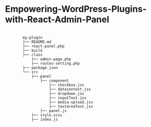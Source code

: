 # Empowering-WordPress-Plugins-with-React-Admin-Panel

<pre class="class="notranslate">
    <code>
        my-plugin
        ├── README.md
        ├── react-panel.php
        ├── build
        ├── class
            ├── admin-page.php
            ├── routes-setting.php
        ├── package.json
        └── src
            ├── panel
                ├── component
                    ├── checkbox.jsx
                    ├── datacontext.jsx
                    ├── dropdown.jsx
                    ├── inputText.jsx
                    ├── media-upload.jsx
                    ├── textareaText.jsx
                ├── panel.js
            ├── style.scss
            ├── index.js
    </code>
</pre>

